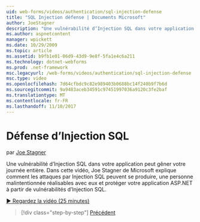 ```yaml
---
uid: web-forms/videos/authentication/sql-injection-defense
title: "SQL Injection défense | Documents Microsoft"
author: JoeStagner
description: "Une vulnérabilité d’Injection SQL dans votre application peut gêner votre journée entière. Dans cette vidéo, Joe Stagner de Microsoft explique comment les attaques par Injection SQL peuvent happ..."
ms.author: aspnetcontent
manager: wpickett
ms.date: 10/29/2009
ms.topic: article
ms.assetid: b9fb1e01-06d9-43d9-9e8f-5fa1e4c6a211
ms.technology: dotnet-webforms
ms.prod: .net-framework
msc.legacyurl: /web-forms/videos/authentication/sql-injection-defense
msc.type: video
ms.openlocfilehash: 7d64cfbdc9c82e989403b0688bc14f240b9f7b6d
ms.sourcegitcommit: 9a9483aceb34591c97451997036a9120c3fe2baf
ms.translationtype: MT
ms.contentlocale: fr-FR
ms.lasthandoff: 11/10/2017
---
```

<a name="sql-injection-defense"></a>Défense d’Injection SQL
====================
par [Joe Stagner](https://github.com/JoeStagner)

Une vulnérabilité d’Injection SQL dans votre application peut gêner votre journée entière. Dans cette vidéo, Joe Stagner de Microsoft explique comment les attaques par Injection SQL peuvent se produire, une personne malintentionnée réalisables avec eux et protéger votre application ASP.NET à partir de vulnérabilités d’Injection SQL.

[&#9654; Regardez la vidéo (25 minutes)](https://channel9.msdn.com/Blogs/ASP-NET-Site-Videos/sql-injection-defense)

>[!div class="step-by-step"]
[Précédent](creating-inactive-users.md)
